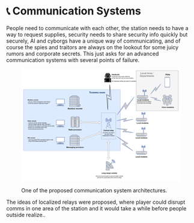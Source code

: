 # 📞 Communication Systems

People need to communicate with each other, the station needs to have a way to request supplies, security needs to share security info quickly but securely, AI and cyborgs have a unique way of communicating, and of course the spies and traitors are always on the lookout for some juicy rumors and corporate secrets. This just asks for an advanced communication systems with several points of failure.

<figure><img src="../.gitbook/assets/SimpleComms (nsarrazin).png" alt=""><figcaption><p>One of the proposed communication system architectures.</p></figcaption></figure>

The ideas of localized relays were proposed, where player could disrupt comms in one area of the station and it would take a while before people outside realize..
